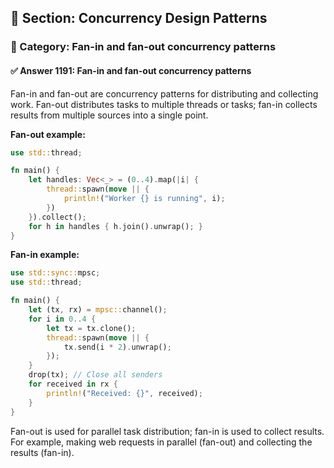 ## 📘 Section: Concurrency Design Patterns  
### 🔹 Category: Fan-in and fan-out concurrency patterns  
#### ✅ Answer 1191: Fan-in and fan-out concurrency patterns

Fan-in and fan-out are concurrency patterns for distributing and collecting work. Fan-out distributes tasks to multiple threads or tasks; fan-in collects results from multiple sources into a single point.

**Fan-out example:**
```rust
use std::thread;

fn main() {
    let handles: Vec<_> = (0..4).map(|i| {
        thread::spawn(move || {
            println!("Worker {} is running", i);
        })
    }).collect();
    for h in handles { h.join().unwrap(); }
}
```

**Fan-in example:**
```rust
use std::sync::mpsc;
use std::thread;

fn main() {
    let (tx, rx) = mpsc::channel();
    for i in 0..4 {
        let tx = tx.clone();
        thread::spawn(move || {
            tx.send(i * 2).unwrap();
        });
    }
    drop(tx); // Close all senders
    for received in rx {
        println!("Received: {}", received);
    }
}
```

Fan-out is used for parallel task distribution; fan-in is used to collect results. For example, making web requests in parallel (fan-out) and collecting the results (fan-in).
